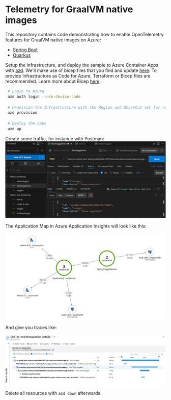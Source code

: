 # Telemetry for GraalVM native images

This repository contains code demonstrating how to enable OpenTelemetry features for GraalVM native images on Azure:
* [Spring Boot](./code/spring-boot-telemetry/README.md)
* [Quarkus](./code/quarkus-telemetry/README.md)

Setup the infrastructure, and deploy the sample to Azure Container Apps with [azd](https://learn.microsoft.com/azure/developer/azure-developer-cli/).
We'll make use of bicep files that you find and update [here](./infra). To provide Infrastructure as Code for Azure, Terraform or Bicep files are recommended. Learn more about Bicep [here](https://learn.microsoft.com/en-us/azure/azure-resource-manager/bicep/overview?tabs=bicep).

```bash
 # Login to Azure
 azd auth login --use-device-code
 
 # Provision the Infrastructure with the Region and ShortCut set for namings
 azd provision

 # Deploy the apps
 azd up
```

Create some traffic, for instance with Postman:
![Postman Traffic](./images/postman.png)


The Application Map in Azure Application Insights will look like this:

![Application Map](./images/application-map.png)

And give you traces like:

![End to End Transaction - Trace](./images/e2e-transaction.png)

Delete all resources with `azd down` afterwards.

